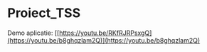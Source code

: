 # Proiect_TSS

Demo aplicatie:  [[https://youtu.be/RKfRJRPsxgQ](https://youtu.be/b8ghqzlam2Q)](https://youtu.be/b8ghqzlam2Q)
